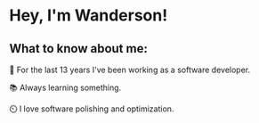 # Hey, I'm Wanderson!

## What to know about me:

📅 For the last 13 years I've been working as a software developer.

📚 Always learning something.

⏲️ I love software polishing and optimization.
